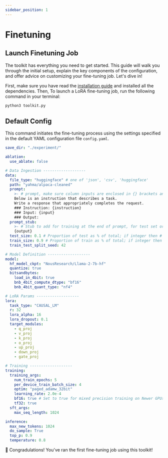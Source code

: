 ```yaml
---
sidebar_position: 1
---
```


# Finetuning

## Launch Finetuning Job

The toolkit has everything you need to get started. This guide will walk you through the initial setup, explain the key components of the configuration, and offer advice on customizing your fine-tuning job. Let's dive in!

First, make sure you have read the [installation guide](getting-started.md#installation) and installed all the dependencies. Then, To launch a LoRA fine-tuning job, run the following command in your terminal:

```bash
python3 toolkit.py
```

## Default Config

This command initiates the fine-tuning process using the settings specified in the default YAML configuration file `config.yaml`.

```yaml
save_dir: "./experiment/"

ablation:
  use_ablate: false

# Data Ingestion -------------------
data:
  file_type: "huggingface" # one of 'json', 'csv', 'huggingface'
  path: "yahma/alpaca-cleaned"
  prompt:
    >- # prompt, make sure column inputs are enclosed in {} brackets and that they match your data
    Below is an instruction that describes a task. 
    Write a response that appropriately completes the request. 
    ### Instruction: {instruction}
    ### Input: {input}
    ### Output:
  prompt_stub:
    >- # Stub to add for training at the end of prompt, for test set or inference, this is omitted; make sure only one variable is present
    {output}
  test_size: 0.1 # Proportion of test as % of total; if integer then # of samples
  train_size: 0.9 # Proportion of train as % of total; if integer then # of samples
  train_test_split_seed: 42

# Model Definition -------------------
model:
  hf_model_ckpt: "NousResearch/Llama-2-7b-hf"
  quantize: true
  bitsandbytes:
    load_in_4bit: true
    bnb_4bit_compute_dtype: "bf16"
    bnb_4bit_quant_type: "nf4"

# LoRA Params -------------------
lora:
  task_type: "CAUSAL_LM"
  r: 32
  lora_alpha: 16
  lora_dropout: 0.1
  target_modules:
    - q_proj
    - v_proj
    - k_proj
    - o_proj
    - up_proj
    - down_proj
    - gate_proj

# Training -------------------
training:
  training_args:
    num_train_epochs: 5
    per_device_train_batch_size: 4
    optim: "paged_adamw_32bit"
    learning_rate: 2.0e-4
    bf16: true # Set to true for mixed precision training on Newer GPUs
    tf32: true
  sft_args:
    max_seq_length: 1024

inference:
  max_new_tokens: 1024
  do_sample: True
  top_p: 0.9
  temperature: 0.8
```

🎉 Congradulations! You've ran the first fine-tuning job using this toolkit!
